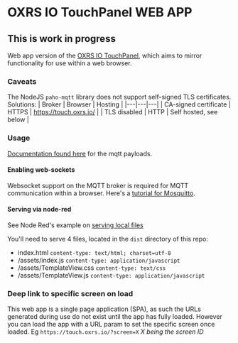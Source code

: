 # OXRS IO TouchPanel WEB APP

## This is work in progress
Web app version of the [OXRS IO TouchPanel](https://oxrs.io/docs/firmware/touch-panel-esp32.html), which aims to mirror functionality for use within a web browser.

### Caveats
The NodeJS `paho-mqtt` library does not support self-signed TLS certificates. Solutions:
| Broker | Browser | Hosting |
|---|---|---|
| CA-signed certificate | HTTPS | <https://touch.oxrs.io/> |
| TLS disabled | HTTP | Self hosted, see below |

### Usage
[Documentation found here](https://oxrs.io/docs/firmware/touch-panel-esp32.html) for the mqtt payloads.

#### Enabling web-sockets
Websocket support on the MQTT broker is required for MQTT communication within a browser. Here's a [tutorial for Mosquitto](http://www.steves-internet-guide.com/mqtt-websockets/).

#### Serving via node-red
See Node Red's example on [serving local files](https://cookbook.nodered.org/http/serve-a-local-file)

You'll need to serve 4 files, located in the `dist` directory of this repo:

- index.html `content-type: text/html; charset=utf-8`
- /assets/index.js `content-type: application/javascript`
- /assets/TemplateView.css `content-type: text/css`
- /assets/TemplateView.js `content-type: application/javascript`

### Deep link to specific screen on load

This web app is a single page application (SPA), as such the URLs generated during use do not exist until the app has fully loaded. However you can load the app with a URL param to set the specific screen once loaded.
Eg `https://touch.oxrs.io/?screen=X` _X being the screen ID_

